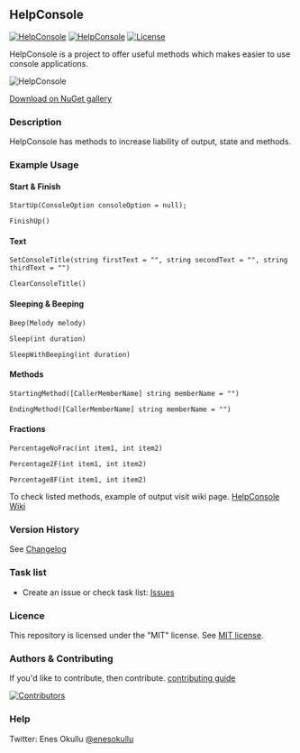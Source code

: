 ## HelpConsole
[![HelpConsole](https://img.shields.io/nuget/v/HelpConsole.svg)](https://www.nuget.org/packages/HelpConsole/) [![HelpConsole](https://img.shields.io/nuget/dt/HelpConsole.svg)](https://www.nuget.org/packages/HelpConsole/) [![License](https://img.shields.io/github/license/meokullu/HelpConsole.svg)](https://github.com/meokullu/HelpConsole/blob/master/LICENSE)

HelpConsole is a project to offer useful methods which makes easier to use console applications.

![HelpConsole](https://repository-images.githubusercontent.com/686183747/05bcb609-213f-4743-986d-989622e87f8b)

[Download on NuGet gallery](https://www.nuget.org/packages/HelpConsole/)

### Description

HelpConsole has methods to increase liability of output, state and methods.

### Example Usage

#### Start & Finish
```
StartUp(ConsoleOption consoleOption = null);
```
```
FinishUp()
```
#### Text
```
SetConsoleTitle(string firstText = "", string secondText = "", string thirdText = "")
```
```
ClearConsoleTitle()
```
#### Sleeping & Beeping
```
Beep(Melody melody)
```
```
Sleep(int duration)
```
```
SleepWithBeeping(int duration)
```
#### Methods
```
StartingMethod([CallerMemberName] string memberName = "")
```
```
EndingMethod([CallerMemberName] string memberName = "")
```
#### Fractions
```
PercentageNoFrac(int item1, int item2)
```
```
Percentage2F(int item1, int item2)
```
```
Percentage8F(int item1, int item2)
```

To check listed methods, example of output visit wiki page. [HelpConsole Wiki](https://github.com/meokullu/HelpConsole/wiki)

### Version History
See [Changelog](https://github.com/meokullu/HelpConsole/blob/master/CHANGELOG.md)

### Task list
* Create an issue or check task list: [Issues](https://github.com/meokullu/HelpConsole/issues)

### Licence
This repository is licensed under the "MIT" license. See [MIT license](https://github.com/meokullu/HelpConsole/blob/master/LICENSE).

### Authors & Contributing

If you'd like to contribute, then contribute. [contributing guide](https://github.com/meokullu/HelpConsole/blob/master/CONTRIBUTING.md)

[![Contributors](https://contrib.rocks/image?repo=meokullu/HelpConsole)](https://github.com/meokullu/HelpConsole/graphs/contributors)

### Help
Twitter: Enes Okullu [@enesokullu](https://twitter.com/EnesOkullu)